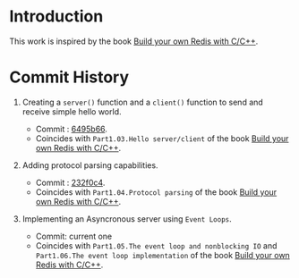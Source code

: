 # Introduction
This work is inspired by the book [Build your own Redis with C/C++][src_1].

# Commit History
1. Creating a `server()` function and a `client()` function to send and receive simple hello world.
    - Commit : [6495b66][commit_1].
    - Coincides with `Part1.03.Hello server/client` of the book [Build your own Redis with C/C++][src_1].

2. Adding protocol parsing capabilities.
    - Commit : [232f0c4][commit_2].
    - Coincides with `Part1.04.Protocol parsing` of the book [Build your own Redis with C/C++][src_1].

3. Implementing an Asyncronous server using `Event Loops`.
    - Commit: current one
    - Coincides with `Part1.05.The event loop and nonblocking IO` and  `Part1.06.The event loop implementation` of the book [Build your own Redis with C/C++][src_1].

[commit_1]: https://github.com/achref-abidi/myRedis/commit/6495b66098fbe6f67a992d25168726808ce7c246
[commit_2]: https://github.com/achref-abidi/myRedis/commit/232f0c4f565c1a589a982b8cf5166480245b200d
[src_1]: https://build-your-own.org/redis/